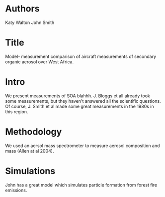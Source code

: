 # Authors 
Katy Walton
John Smith

# Title 
Model- measurement comparison of aircraft measurements of secondary organic aerosol over West Africa.

# Intro
We present measurements of SOA blahhh. J. Bloggs et all already took some measurements, but they haven't answered all the scientific questions. Of course, J. Smith et al made some great measurements in the 1980s in this region.

# Methodology
We used an aersol mass spectrometer to measure aerosol composition and mass (Allen at al 2004).

# Simulations
John has a great model which simulates particle formation from forest fire emissions.
